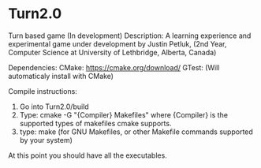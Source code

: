 # Turn2.0
Turn based game (In development)
Description:
A learning experience and experimental game under development by Justin Petluk, 
(2nd Year, Computer Science at University of Lethbridge, Alberta, Canada)

Dependencies:
CMake: https://cmake.org/download/
GTest: (Will automaticaly install with CMake)

Compile instructions:
1. Go into Turn2.0/build
2. Type: cmake -G "{Compiler} Makefiles" where {Compiler} is the supported types of makefiles cmake supports.
3. type: make (for GNU Makefiles, or other Makefile commands supported by your system)

At this point you should have all the executables.
